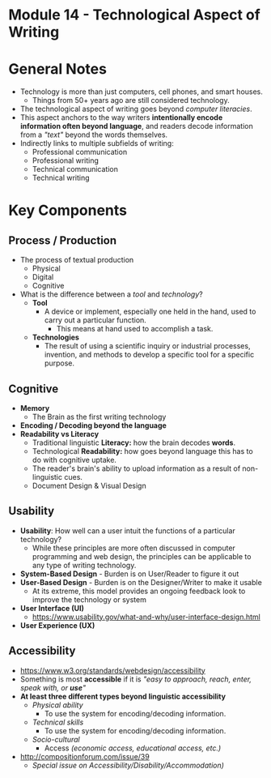 # Module 14 - Technological Aspect of Writing

# General Notes

- Technology is more than just computers, cell phones, and smart houses.
  - Things from 50+ years ago are still considered technology.
- The technological aspect of writing goes beyond _computer literacies_.
- This aspect anchors to the way writers **intentionally encode information often beyond language**, and readers decode information from a _"text"_ beyond the words themselves.
- Indirectly links to multiple subfields of writing:
  - Professional communication
  - Professional writing
  - Technical communication
  - Technical writing

# Key Components

## Process / Production

- The process of textual production
    - Physical
    - Digital
    - Cognitive
- What is the difference between a _tool_ and _technology_?
  - **Tool**
    - A device or implement, especially one held in the hand, used to carry out
      a particular function.
      - This means at hand used to accomplish a task.
  - **Technologies**
    - The result of using a scientific inquiry or industrial processes, invention, and methods to develop a specific tool for a specific purpose.

## Cognitive

- **Memory**
  - The Brain as the first writing technology
- **Encoding / Decoding beyond the language**
- **Readability vs Literacy**
  - Traditional linguistic **Literacy:** how the brain decodes **words**.
  - Technological **Readability:** how goes beyond language this has to do with cognitive uptake.
  - The reader's brain's ability to upload information as a result of non-linguistic cues.
  - Document Design & Visual Design

## Usability

- **Usability**: How well can a user intuit the functions of a particular technology?
  - While these principles are more often discussed in computer programming and web design, the principles can be applicable to any type of writing technology.
- **System-Based Design** - Burden is on User/Reader to figure it out
- **User-Based Design** - Burden is on the Designer/Writer to make it usable
  - At its extreme, this model provides an ongoing feedback look to improve the technology or system
- **User Interface (UI)**
  - <https://www.usability.gov/what-and-why/user-interface-design.html>
- **User Experience (UX)**

## Accessibility

- <https://www.w3.org/standards/webdesign/accessibility>
- Something is most **accessible** if it is _"easy to approach, reach, enter, speak with, or **use**"_
- **At least three different types beyond linguistic accessibility**
  - _Physical ability_
    - To use the system for encoding/decoding information.
  - _Technical skills_
    - To use the system for encoding/decoding information.
  - _Socio-cultural_
    - Access _(economic access, educational access, etc.)_
- <http://compositionforum.com/issue/39>
  - _Special issue on Accessibility/Disability/Accommodation)_
